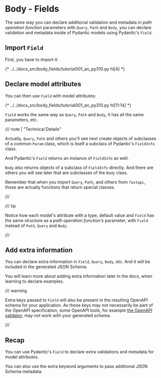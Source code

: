 # Body - Fields

The same way you can declare additional validation and metadata in *path operation function* parameters with `Query`, `Path` and `Body`, you can declare validation and metadata inside of Pydantic models using Pydantic's `Field`.

## Import `Field`

First, you have to import it:

{* ../../docs_src/body_fields/tutorial001_an_py310.py hl[4] *}  



## Declare model attributes

You can then use `Field` with model attributes:

{* ../../docs_src/body_fields/tutorial001_an_py310.py hl[11:14] *}  
 

`Field` works the same way as `Query`, `Path` and `Body`, it has all the same parameters, etc.

/// note | "Technical Details"

Actually, `Query`, `Path` and others you'll see next create objects of subclasses of a common `Param` class, which is itself a subclass of Pydantic's `FieldInfo` class.

And Pydantic's `Field` returns an instance of `FieldInfo` as well.

`Body` also returns objects of a subclass of `FieldInfo` directly. And there are others you will see later that are subclasses of the `Body` class.

Remember that when you import `Query`, `Path`, and others from `fastapi`, those are actually functions that return special classes.

///

/// tip

Notice how each model's attribute with a type, default value and `Field` has the same structure as a *path operation function's* parameter, with `Field` instead of `Path`, `Query` and `Body`.

///

## Add extra information

You can declare extra information in `Field`, `Query`, `Body`, etc. And it will be included in the generated JSON Schema.

You will learn more about adding extra information later in the docs, when learning to declare examples.

/// warning

Extra keys passed to `Field` will also be present in the resulting OpenAPI schema for your application.
As these keys may not necessarily be part of the OpenAPI specification, some OpenAPI tools, for example [the OpenAPI validator](https://validator.swagger.io/), may not work with your generated schema.

///

## Recap

You can use Pydantic's `Field` to declare extra validations and metadata for model attributes.

You can also use the extra keyword arguments to pass additional JSON Schema metadata.
